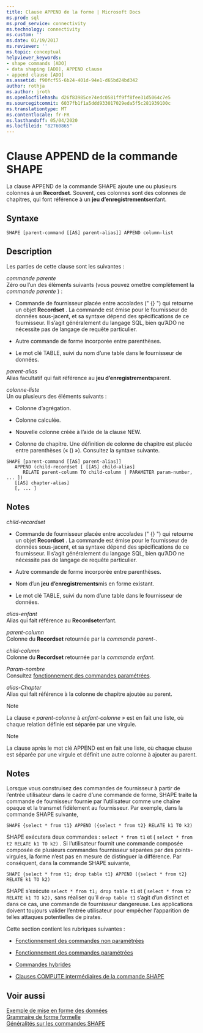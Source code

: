 ```yaml
---
title: Clause APPEND de la forme | Microsoft Docs
ms.prod: sql
ms.prod_service: connectivity
ms.technology: connectivity
ms.custom: ''
ms.date: 01/19/2017
ms.reviewer: ''
ms.topic: conceptual
helpviewer_keywords:
- shape commands [ADO]
- data shaping [ADO], APPEND clause
- append clause [ADO]
ms.assetid: f90fcf55-6b24-401d-94e1-d65bd24bd342
author: rothja
ms.author: jroth
ms.openlocfilehash: d26f83985ce74edc0581ff9ff8fee31d5064c7e5
ms.sourcegitcommit: 6037fb1f1a5ddd933017029eda5f5c281939100c
ms.translationtype: MT
ms.contentlocale: fr-FR
ms.lasthandoff: 05/04/2020
ms.locfileid: "82760865"
---
```

# <a name="shape-append-clause"></a>Clause APPEND de la commande SHAPE
La clause APPEND de la commande SHAPE ajoute une ou plusieurs colonnes à un **Recordset**. Souvent, ces colonnes sont des colonnes de chapitres, qui font référence à un **jeu d’enregistrements**enfant.  
  
## <a name="syntax"></a>Syntaxe  
  
```  
SHAPE [parent-command [[AS] parent-alias]] APPEND column-list  
```  
  
## <a name="description"></a>Description  
 Les parties de cette clause sont les suivantes :  
  
 *commande parente*  
 Zéro ou l’un des éléments suivants (vous pouvez omettre complètement la *commande parente* ) :  
  
-   Commande de fournisseur placée entre accolades (" {} ") qui retourne un objet **Recordset** . La commande est émise pour le fournisseur de données sous-jacent, et sa syntaxe dépend des spécifications de ce fournisseur. Il s’agit généralement du langage SQL, bien qu’ADO ne nécessite pas de langage de requête particulier.  
  
-   Autre commande de forme incorporée entre parenthèses.  
  
-   Le mot clé TABLE, suivi du nom d’une table dans le fournisseur de données.  
  
 *parent-alias*  
 Alias facultatif qui fait référence au **jeu d’enregistrements**parent.  
  
 *colonne-liste*  
 Un ou plusieurs des éléments suivants :  
  
-   Colonne d’agrégation.  
  
-   Colonne calculée.  
  
-   Nouvelle colonne créée à l’aide de la clause NEW.  
  
-   Colonne de chapitre. Une définition de colonne de chapitre est placée entre parenthèses (« () »). Consultez la syntaxe suivante.  
  
```  
SHAPE [parent-command [[AS] parent-alias]]  
   APPEND (child-recordset [ [[AS] child-alias]   
      RELATE parent-column TO child-column | PARAMETER param-number, ... ])  
   [[AS] chapter-alias]   
   [, ... ]  
```  
  
## <a name="remarks"></a>Notes  
 *child-recordset*  
 -   Commande de fournisseur placée entre accolades (" {} ") qui retourne un objet **Recordset** . La commande est émise pour le fournisseur de données sous-jacent, et sa syntaxe dépend des spécifications de ce fournisseur. Il s’agit généralement du langage SQL, bien qu’ADO ne nécessite pas de langage de requête particulier.  
  
-   Autre commande de forme incorporée entre parenthèses.  
  
-   Nom d’un **jeu d’enregistrements**mis en forme existant.  
  
-   Le mot clé TABLE, suivi du nom d’une table dans le fournisseur de données.  
  
 *alias-enfant*  
 Alias qui fait référence au **Recordset**enfant.  
  
 *parent-column*  
 Colonne du **Recordset** retournée par la *commande parent-.*  
  
 *child-column*  
 Colonne du **Recordset** retournée par la *commande enfant*.  
  
 *Param-nombre*  
 Consultez [fonctionnement des commandes paramétrées](../../../ado/guide/data/operation-of-parameterized-commands.md).  
  
 *alias-Chapter*  
 Alias qui fait référence à la colonne de chapitre ajoutée au parent.  
  
> [!NOTE]
>  La clause *« parent-colonne* à *enfant-colonne »* est en fait une liste, où chaque relation définie est séparée par une virgule.  
  
> [!NOTE]
>  La clause après le mot clé APPEND est en fait une liste, où chaque clause est séparée par une virgule et définit une autre colonne à ajouter au parent.  
  
## <a name="remarks"></a>Notes  
 Lorsque vous construisez des commandes de fournisseur à partir de l’entrée utilisateur dans le cadre d’une commande de forme, SHAPE traite la commande de fournisseur fournie par l’utilisateur comme une chaîne opaque et la transmet fidèlement au fournisseur. Par exemple, dans la commande SHAPE suivante,  
  
```  
SHAPE {select * from t1} APPEND ({select * from t2} RELATE k1 TO k2)  
```  
  
 SHAPE exécutera deux commandes : `select * from t1` et ( `select * from t2 RELATE k1 TO k2)` . Si l’utilisateur fournit une commande composée composée de plusieurs commandes fournisseur séparées par des points-virgules, la forme n’est pas en mesure de distinguer la différence. Par conséquent, dans la commande SHAPE suivante,  
  
```  
SHAPE {select * from t1; drop table t1} APPEND ({select * from t2} RELATE k1 TO k2)  
```  
  
 SHAPE s’exécute `select * from t1; drop table t1` et ( `select * from t2 RELATE k1 TO k2),` sans réaliser qu’il `drop table t1` s’agit d’un distinct et dans ce cas, une commande de fournisseur dangereuse. Les applications doivent toujours valider l’entrée utilisateur pour empêcher l’apparition de telles attaques potentielles de pirates.  
  
 Cette section contient les rubriques suivantes :  
  
-   [Fonctionnement des commandes non paramétrées](../../../ado/guide/data/operation-of-non-parameterized-commands.md)  
  
-   [Fonctionnement des commandes paramétrées](../../../ado/guide/data/operation-of-parameterized-commands.md)  
  
-   [Commandes hybrides](../../../ado/guide/data/hybrid-commands.md)  
  
-   [Clauses COMPUTE intermédiaires de la commande SHAPE](../../../ado/guide/data/intervening-shape-compute-clauses.md)  
  
## <a name="see-also"></a>Voir aussi  
 [Exemple de mise en forme des données](../../../ado/guide/data/data-shaping-example.md)   
 [Grammaire de forme formelle](../../../ado/guide/data/formal-shape-grammar.md)   
 [Généralités sur les commandes SHAPE](../../../ado/guide/data/shape-commands-in-general.md)
